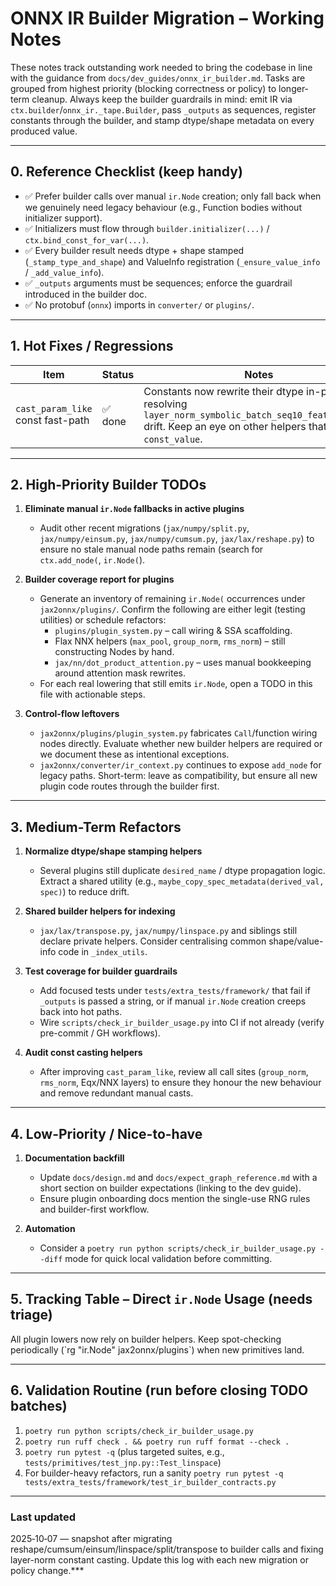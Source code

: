 # ONNX IR Builder Migration – Working Notes

These notes track outstanding work needed to bring the codebase in line with the guidance from `docs/dev_guides/onnx_ir_builder.md`. Tasks are grouped from highest priority (blocking correctness or policy) to longer-term cleanup. Always keep the builder guardrails in mind: emit IR via `ctx.builder`/`onnx_ir._tape.Builder`, pass `_outputs` as sequences, register constants through the builder, and stamp dtype/shape metadata on every produced value.

---

## 0. Reference Checklist (keep handy)
- ✅ Prefer builder calls over manual `ir.Node` creation; only fall back when we genuinely need legacy behaviour (e.g., Function bodies without initializer support).
- ✅ Initializers must flow through `builder.initializer(...)` / `ctx.bind_const_for_var(...)`.
- ✅ Every builder result needs dtype + shape stamped (`_stamp_type_and_shape`) and ValueInfo registration (`_ensure_value_info` / `_add_value_info`).
- ✅ `_outputs` arguments must be sequences; enforce the guardrail introduced in the builder doc.
- ✅ No protobuf (`onnx`) imports in `converter/` or `plugins/`.

---

## 1. Hot Fixes / Regressions

| Item | Status | Notes |
| --- | --- | --- |
| `cast_param_like` const fast-path | ✅ done | Constants now rewrite their dtype in-place, resolving `layer_norm_symbolic_batch_seq10_feat3_dynamic` drift. Keep an eye on other helpers that mutate `const_value`. |

---

## 2. High-Priority Builder TODOs

1. **Eliminate manual `ir.Node` fallbacks in active plugins**
     - Audit other recent migrations (`jax/numpy/split.py`, `jax/numpy/einsum.py`, `jax/numpy/cumsum.py`, `jax/lax/reshape.py`) to ensure no stale manual node paths remain (search for `ctx.add_node(`, `ir.Node(`).

2. **Builder coverage report for plugins**
   - Generate an inventory of remaining `ir.Node(` occurrences under `jax2onnx/plugins/`. Confirm the following are either legit (testing utilities) or schedule refactors:
     - `plugins/plugin_system.py` – call wiring & SSA scaffolding.
     - Flax NNX helpers (`max_pool`, `group_norm`, `rms_norm`) – still constructing Nodes by hand.
     - `jax/nn/dot_product_attention.py` – uses manual bookkeeping around attention mask rewrites.
   - For each real lowering that still emits `ir.Node`, open a TODO in this file with actionable steps.

3. **Control-flow leftovers**
   - `jax2onnx/plugins/plugin_system.py` fabricates `Call`/function wiring nodes directly. Evaluate whether new builder helpers are required or we document these as intentional exceptions.
   - `jax2onnx/converter/ir_context.py` continues to expose `add_node` for legacy paths. Short-term: leave as compatibility, but ensure all new plugin code routes through the builder first.

---

## 3. Medium-Term Refactors

1. **Normalize dtype/shape stamping helpers**
   - Several plugins still duplicate `desired_name` / dtype propagation logic. Extract a shared utility (e.g., `maybe_copy_spec_metadata(derived_val, spec)`) to reduce drift.

2. **Shared builder helpers for indexing**
   - `jax/lax/transpose.py`, `jax/numpy/linspace.py` and siblings still declare private helpers. Consider centralising common shape/value-info code in `_index_utils`.

3. **Test coverage for builder guardrails**
   - Add focused tests under `tests/extra_tests/framework/` that fail if `_outputs` is passed a string, or if manual `ir.Node` creation creeps back into hot paths.
   - Wire `scripts/check_ir_builder_usage.py` into CI if not already (verify pre-commit / GH workflows).

4. **Audit const casting helpers**
   - After improving `cast_param_like`, review all call sites (`group_norm`, `rms_norm`, Eqx/NNX layers) to ensure they honour the new behaviour and remove redundant manual casts.

---

## 4. Low-Priority / Nice-to-have

1. **Documentation backfill**
   - Update `docs/design.md` and `docs/expect_graph_reference.md` with a short section on builder expectations (linking to the dev guide).
   - Ensure plugin onboarding docs mention the single-use RNG rules and builder-first workflow.

2. **Automation**
   - Consider a `poetry run python scripts/check_ir_builder_usage.py --diff` mode for quick local validation before committing.

---

## 5. Tracking Table – Direct `ir.Node` Usage (needs triage)

All plugin lowers now rely on builder helpers. Keep spot-checking periodically (\`rg "ir.Node" jax2onnx/plugins\`) when new primitives land.

---

## 6. Validation Routine (run before closing TODO batches)
1. `poetry run python scripts/check_ir_builder_usage.py`
2. `poetry run ruff check . && poetry run ruff format --check .`
3. `poetry run pytest -q` (plus targeted suites, e.g., `tests/primitives/test_jnp.py::Test_linspace`)
4. For builder-heavy refactors, run a sanity `poetry run pytest -q tests/extra_tests/framework/test_ir_builder_contracts.py`

---

### Last updated
2025‑10‑07 — snapshot after migrating reshape/cumsum/einsum/linspace/split/transpose to builder calls and fixing layer-norm constant casting. Update this log with each new migration or policy change.***
